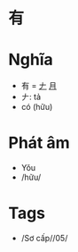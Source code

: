 # 有

# Nghĩa
* 有 = [𠂇](𠂇.md) [月](月.md)
* 𠂇: tả
* có (hữu)

# Phát âm
* Yǒu
*  /hữu/

# Tags
* /Sơ cấp//05/

